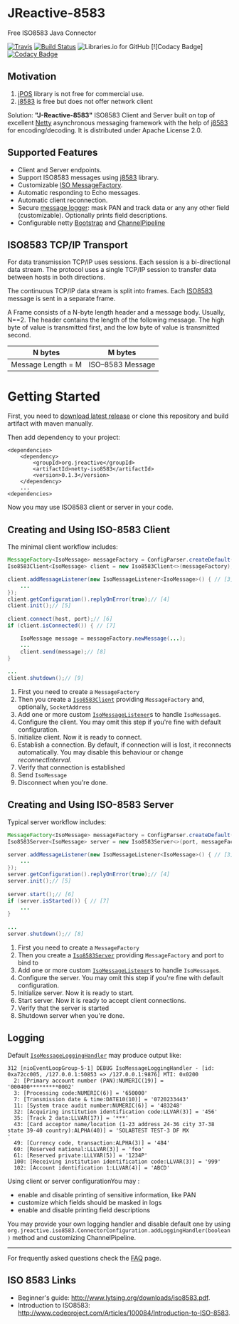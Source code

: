 # JReactive-8583

Free ISO8583 Java Connector 



[![Travis](https://img.shields.io/travis/kpavlov/jreactive-8583/master.svg?maxAge=2592000)](https://travis-ci.org/kpavlov/jreactive-8583) [![Build Status](https://drone.io/github.com/kpavlov/jreactive-8583/status.png)](https://drone.io/github.com/kpavlov/jreactive-8583/latest)
![Libraries.io for GitHub](https://img.shields.io/librariesio/github/kpavlov/jreactive-8583.svg?maxAge=2592000)
[![Codacy Badge][![Codacy Badge](https://api.codacy.com/project/badge/Grade/c8d9680f5cae470ea7cbb152e1134ef5)](https://www.codacy.com/app/kpavlov/jreactive-8583?utm_source=github.com&amp;utm_medium=referral&amp;utm_content=kpavlov/jreactive-8583&amp;utm_campaign=Badge_Grade)

## Motivation

1. [jPOS][jpos] library is not free for commercial use. 
2. [j8583][j8583] is free but does not offer network client

Solution: **"J-Reactive-8583"** ISO8583 Client and Server built on top of excellent [Netty][netty] asynchronous messaging framework with the help of [j8583][j8583] for encoding/decoding. It is distributed under Apache License 2.0.

## Supported Features

* Client and Server endpoints.
* Support ISO8583 messages using [j8583][j8583] library.
* Customizable [ISO MessageFactory][j8583-message-factory].
* Automatic responding to Echo messages.
* Automatic client reconnection.
* Secure [message logger](https://github.com/kpavlov/jreactive-8583/blob/master/src/main/java/org/jreactive/iso8583/netty/pipeline/IsoMessageLoggingHandler.java): mask PAN and track data or any any other field (customizable). Optionally prints field descriptions.
 * Configurable netty [Bootstrap](https://github.com/netty/netty/blob/master/transport/src/main/java/io/netty/bootstrap/Bootstrap.java) and [ChannelPipeline](https://github.com/netty/netty/blob/master/transport/src/main/java/io/netty/channel/ChannelPipeline.java)

## ISO8583 TCP/IP Transport

For data transmission TCP/IP uses sessions.
Each session is a bi-directional data stream. 
The protocol uses a single TCP/IP session to transfer data between hosts in both directions. 

The continuous TCP/IP data stream is split into frames. 
Each [ISO8583][iso8583] message is sent in a separate frame. 

A Frame consists of a N-byte length header and a message body.
Usually, N==2.
The header contains the length of the following message.
The high byte of value is transmitted first, and the low byte of value is transmitted second.

| N bytes            | M bytes            |
| ------------------ | ------------------ |
| Message Length = M | ISO–8583 Message |

# Getting Started

First, you need to [download latest release](https://github.com/kpavlov/jreactive-8583/releases) or clone this repository and build artifact with maven manually. 

Then add dependency to your project:

    <dependencies>
        <dependency>
            <groupId>org.jreactive</groupId>
            <artifactId>netty-iso8583</artifactId>
            <version>0.1.3</version>
        </dependency>
        ...
    <dependencies>
    
Now you may use ISO8583 client or server in your code.

## Creating and Using ISO-8583 Client

The minimal client workflow includes:
```java
MessageFactory<IsoMessage> messageFactory = ConfigParser.createDefault();// [1]
Iso8583Client<IsoMessage> client = new Iso8583Client<>(messageFactory);// [2]

client.addMessageListener(new IsoMessageListener<IsoMessage>() { // [3]
    ...
});
client.getConfiguration().replyOnError(true);// [4]
client.init();// [5]
    
client.connect(host, port);// [6]
if (client.isConnected()) { // [7]

    IsoMessage message = messageFactory.newMessage(...);
    ...
    client.send(message);// [8]
}
    
...
client.shutdown();// [9]
```    
1. First you need to create a `MessageFactory`
2. Then you create a [`Iso8583Client`][Iso8583Client] providing `MessageFactory` and, optionally, `SocketAddress` 
3. Add one or more custom [`IsoMessageListener`][IsoMessageListener]s to handle `IsoMessage`s.
4. Configure the client. You may omit this step if you're fine with default configuration.
5. Initialize client. Now it is ready to connect.
6. Establish a connection. By default, if connection will is lost, it reconnects automatically. You may disable this behaviour or change _reconnectInterval_.
7. Verify that connection is established
8. Send `IsoMessage`
9. Disconnect when you're done.

## Creating and Using ISO-8583 Server

Typical server workflow includes:
```java
MessageFactory<IsoMessage> messageFactory = ConfigParser.createDefault();// [1]
Iso8583Server<IsoMessage> server = new Iso8583Server<>(port, messageFactory);// [2]

server.addMessageListener(new IsoMessageListener<IsoMessage>() { // [3]
    ...
});
server.getConfiguration().replyOnError(true);// [4]
server.init();// [5]
    
server.start();// [6]
if (server.isStarted()) { // [7]
    ...
}
    
...
server.shutdown();// [8]
```    
1. First you need to create a `MessageFactory`
2. Then you create a [`Iso8583Server`][Iso8583Server] providing `MessageFactory` and port to bind to 
3. Add one or more custom [`IsoMessageListener`][IsoMessageListener]s to handle `IsoMessage`s.
4. Configure the server. You may omit this step if you're fine with default configuration.
5. Initialize server. Now it is ready to start.
6. Start server. Now it is ready to accept client connections.
7. Verify that the server is started
9. Shutdown server when you're done.

## Logging

Default [`IsoMessageLoggingHandler`][IsoMessageLoggingHandler] may produce output like:

    312 [nioEventLoopGroup-5-1] DEBUG IsoMessageLoggingHandler - [id: 0xa72cc005, /127.0.0.1:50853 => /127.0.0.1:9876] MTI: 0x0200
      2: [Primary account number (PAN):NUMERIC(19)] = '000400*********0002'
      3: [Processing code:NUMERIC(6)] = '650000'
      7: [Transmission date & time:DATE10(10)] = '0720233443'
      11: [System trace audit number:NUMERIC(6)] = '483248'
      32: [Acquiring institution identification code:LLVAR(3)] = '456'
      35: [Track 2 data:LLVAR(17)] = '***'
      43: [Card acceptor name/location (1-23 address 24-36 city 37-38 state 39-40 country):ALPHA(40)] = 'SOLABTEST TEST-3 DF MX                  '
      49: [Currency code, transaction:ALPHA(3)] = '484'
      60: [Reserved national:LLLVAR(3)] = 'foo'
      61: [Reserved private:LLLVAR(5)] = '1234P'
      100: [Receiving institution identification code:LLVAR(3)] = '999'
      102: [Account identification 1:LLVAR(4)] = 'ABCD'

Using client or server configurationYou may :

- enable and disable printing of sensitive information, like PAN
- customize which fields should be masked in logs
- enable and disable printing field descriptions

You may provide your own logging handler and disable default one by using `org.jreactive.iso8583.ConnectorConfiguration.addLoggingHandler(boolean)` method and customizing ChannelPipeline.

---
For frequently asked questions check the [FAQ](https://github.com/kpavlov/jreactive-8583/wiki/FAQ) page.

## ISO 8583 Links 

- Beginner's guide: http://www.lytsing.org/downloads/iso8583.pdf.
- Introduction to ISO8583: http://www.codeproject.com/Articles/100084/Introduction-to-ISO-8583.

[iso8583]: https://en.wikipedia.org/wiki/ISO_8583
[iso-examples]: https://github.com/beckerdo/ISO-8583-Examples "Some payments processing examples"
[j8583-example]: https://krishnarag.wordpress.com/2014/06/18/iso-8583-j8583-java-library/
[j8583]: https://github.com/chochos/j8583 "Java implementation of the ISO8583 protocol."
[j8583-message-factory]: https://github.com/chochos/j8583/blob/master/src/main/java/com/solab/iso8583/IsoMessage.java
[jpos]: http://jpos.org 
[netty]: //netty.io 

[Iso8583Client]: https://github.com/kpavlov/jreactive-8583/blob/master/src/main/java/org/jreactive/iso8583/client/Iso8583Client.java
[Iso8583Server]: https://github.com/kpavlov/jreactive-8583/blob/master/src/main/java/org/jreactive/iso8583/server/Iso8583Server.java
[IsoMessageListener]: https://github.com/kpavlov/jreactive-8583/blob/master/src/main/java/org/jreactive/iso8583/IsoMessageListener.java
[IsoMessageLoggingHandler]: https://github.com/kpavlov/jreactive-8583/blob/master/src/main/java/org/jreactive/iso8583/netty/pipeline/IsoMessageLoggingHandler.java
